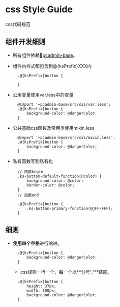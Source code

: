 # css Style Guide
css代码规范

## 组件开发细则
* 所有组件依赖[pcadmin-base](https://github.com/ksc-fx/pcadmin-base)。
* 组件内样式都包含到@{ksPrefix}XXX内
  ```
    .@{ksPrefix}button {
        
    }
  ```
* 公用变量使用var.less中的变量
  ```
    @import '~pcadmin-base/src/css/var.less';
    .@{ksPrefix}button {
        background-color: @dangerColor;
    }
  ```

* 公共基础css函数及常用类使用mixin.less
  ```
    @import '~pcadmin-base/src/css/mixin.less';
    .@{ksPrefix}button {
        background-color: @dangerColor;
    }
  ```

* 私有函数写到私有化
  ```
    // 函数begin
    .ks-button-default-function(@color) {
        background-color: @color;
        border-color: @color;
    }
    // 函数end

    .@{ksPrefix}button {
        .ks-button-primary-function(@FFFFFF);
    }
  ```

## 细则

* **使用四个空格**进行缩进。

  ```
    .@{ksPrefix}button {
        background-color: @dangerColor;
    }
  ```

  * css规则一行一个，每一个以**分号';'**结尾。

  ```
    .@{ksPrefix}button {
        height: 37px;
        width: 100px;
        background-color: @dangerColor;
    }
  ```


